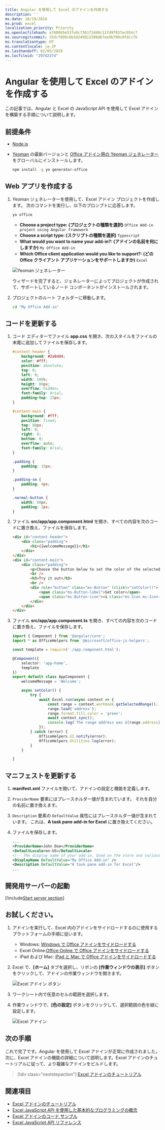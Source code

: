 ```yaml
---
title: Angular を使用して Excel のアドインを作成する
description: ''
ms.date: 10/19/2018
ms.prod: excel
localization_priority: Priority
ms.openlocfilehash: a7600b5e53fa9c7361f2dd0c117d97937ec954c7
ms.sourcegitcommit: 33dcf099c6b3d249811580d67ee9b790c0fdccfb
ms.translationtype: HT
ms.contentlocale: ja-JP
ms.lasthandoff: 02/05/2019
ms.locfileid: "29742374"
---
```

# <a name="build-an-excel-add-in-using-angular"></a>Angular を使用して Excel のアドインを作成する

この記事では、Angular と Excel の JavaScript API を使用して Excel アドインを構築する手順について説明します。

## <a name="prerequisites"></a>前提条件

- [Node.js](https://nodejs.org)

- [Yeoman](https://github.com/yeoman/yo) の最新バージョンと [Office アドイン用の Yeoman ジェネレーター](https://github.com/OfficeDev/generator-office)をグローバルにインストールします。

    ```bash
    npm install -g yo generator-office
    ```

## <a name="create-the-web-app"></a>Web アプリを作成する

1. Yeoman ジェネレーターを使用して、Excel アドイン プロジェクトを作成します。 次のコマンドを実行し、以下のプロンプトに応答します。

    ```bash
    yo office
    ```

    - **Choose a project type: (プロジェクトの種類を選択)** `Office Add-in project using Angular framework`
    - **Choose a script type: (スクリプトの種類を選択)** `Typescript`
    - **What would you want to name your add-in?: (アドインの名前を何にしますか)** `My Office Add-in`
    - **Which Office client application would you like to support?: (どの Office クライアント アプリケーションをサポートしますか)** `Excel`

    ![Yeoman ジェネレーター](../images/yo-office-excel-angular.png)
    
    ウィザードを完了すると、ジェネレーターによってプロジェクトが作成されて、サポートしているノード コンポーネントがインストールされます。

2. プロジェクトのルート フォルダーに移動します。

    ```bash
    cd "My Office Add-in"
    ```

## <a name="update-the-code"></a>コードを更新する

1. コード エディターでファイル **app.css** を開き、次のスタイルをファイルの末尾に追加してファイルを保存します。

    ```css
    #content-header {
        background: #2a8dd4;
        color: #fff;
        position: absolute;
        top: 0;
        left: 0;
        width: 100%;
        height: 80px; 
        overflow: hidden;
        font-family: Arial;
        padding-top: 25px;
    }

    #content-main {
        background: #fff;
        position: fixed;
        top: 80px;
        left: 0;
        right: 0;
        bottom: 0;
        overflow: auto; 
        font-family: Arial;
    }

    .padding {
        padding: 15px;
    }

    .padding-sm {
        padding: 4px;
    }

    .normal-button {
        width: 80px;
        padding: 2px;
    }
    ```

2. ファイル **src/app/app.component.html** を開き、すべての内容を次のコードに置き換え、ファイルを保存します。

    ```html
    <div id="content-header">
        <div class="padding">
            <h1>{{welcomeMessage}}</h1>
        </div>
    </div>
    <div id="content-main">
        <div class="padding">
            <p>Choose the button below to set the color of the selected range to green.</p>
            <br />
            <h3>Try it out</h3>
            <br />
            <div role="button" class="ms-Button" (click)="setColor()">
                <span class="ms-Button-label">Set color</span>
                <span class="ms-Button-icon"><i class="ms-Icon ms-Icon--ChevronRight"></i></span>
            </div>
        </div>
    </div>
    ```

3. ファイル **src/app/app.component.ts** を開き、すべての内容を次のコードに置き換え、ファイルを保存します。

    ```typescript
    import { Component } from '@angular/core';
    import * as OfficeHelpers from '@microsoft/office-js-helpers';

    const template = require('./app.component.html');

    @Component({
        selector: 'app-home',
        template
    })
    export default class AppComponent {
        welcomeMessage = 'Welcome';

        async setColor() {
            try {
                await Excel.run(async context => {
                    const range = context.workbook.getSelectedRange();
                    range.load('address');
                    range.format.fill.color = 'green';
                    await context.sync();
                    console.log(`The range address was ${range.address}.`);
                });
            } catch (error) {
                OfficeHelpers.UI.notify(error);
                OfficeHelpers.Utilities.log(error);
            }
        }

    }
    ```

## <a name="update-the-manifest"></a>マニフェストを更新する

1. **manifest.xml** ファイルを開いて、アドインの設定と機能を定義します。 

2. `ProviderName` 要素にはプレースホルダー値が含まれています。 それを自分の名前に置き換えます。

3. `Description` 要素の `DefaultValue` 属性にはプレースホルダー値が含まれています。 これは、**A task pane add-in for Excel** に置き換えてください。

4. ファイルを保存します。

    ```xml
    ...
    <ProviderName>John Doe</ProviderName>
    <DefaultLocale>en-US</DefaultLocale>
    <!-- The display name of your add-in. Used on the store and various places of the Office UI such as the add-ins dialog. -->
    <DisplayName DefaultValue="My Office Add-in" />
    <Description DefaultValue="A task pane add-in for Excel"/>
    ...
    ```

## <a name="start-the-dev-server"></a>開発用サーバーの起動

[!include[Start server section](../includes/quickstart-yo-start-server.md)] 

## <a name="try-it-out"></a>お試しください。

1. アドインを実行して、Excel 内のアドインをサイドロードするのに使用するプラットフォームの手順に従います。

    - Windows: [Windows で Office アドインをサイドロードする](../testing/create-a-network-shared-folder-catalog-for-task-pane-and-content-add-ins.md)
    - Excel Online:[Office Online で Office アドインをサイドロードする](../testing/sideload-office-add-ins-for-testing.md#sideload-an-office-add-in-in-office-online)
    - iPad および Mac: [iPad と Mac で Office アドインをサイドロードする](../testing/sideload-an-office-add-in-on-ipad-and-mac.md)

   
2. Excel で、**[ホーム]** タブを選択し、リボンの **[作業ウィンドウの表示]** ボタンをクリックして、アドインの作業ウィンドウを開きます。

    ![Excel アドイン ボタン](../images/excel-quickstart-addin-2b.png)

3. ワークシート内で任意のセルの範囲を選択します。

4. 作業ウィンドウで、**[色の設定]** ボタンをクリックして、選択範囲の色を緑に設定します。

    ![Excel アドイン](../images/excel-quickstart-addin-2c.png)

## <a name="next-steps"></a>次の手順

これで完了です。Angular を使用して Excel アドインが正常に作成されました。次に、Excel アドインの機能の詳細について説明します。Excel アドインのチュートリアルに従って、より複雑なアドインをビルドします。

> [!div class="nextstepaction"]
> [Excel アドインのチュートリアル](../tutorials/excel-tutorial.md)

## <a name="see-also"></a>関連項目

* [Excel アドインのチュートリアル](../tutorials/excel-tutorial-create-table.md)
* [Excel JavaScript API を使用した基本的なプログラミングの概念](../excel/excel-add-ins-core-concepts.md)
* [Excel アドインのコード サンプル](https://developer.microsoft.com/office/gallery/?filterBy=Samples,Excel)
* [Excel JavaScript API リファレンス](https://docs.microsoft.com/office/dev/add-ins/reference/overview/excel-add-ins-reference-overview)

